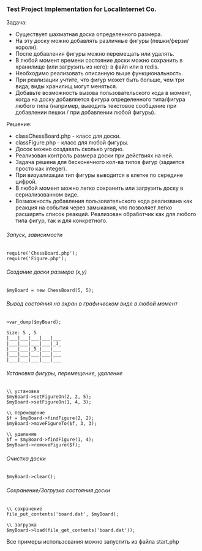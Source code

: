 ### Test Project Implementation for LocalInternet Co.

Задача: 

- Существует шахматная доска определенного размера. 
- На эту доску можно добавлять различные фигуры (пешки/ферзи/короли). 
- После добавления фигуры можно перемещать или удалять. 
- В любой момент времени состояние доски можно сохранить в хранилище (или загрузить из него): в файл или в redis. 
- Необходимо реализовать описанную выше функциональность. 
- При реализации учтите, что фигур может быть больше, чем три вида; виды хранилищ могут меняться. 
- Добавьте возможность вызова пользовательского кода в момент, когда на доску добавляется фигура определенного типа/фигура любого типа (например, выводить текстовое сообщение при добавлении пешки / при добавлении любой фигуры).

Решение:

- classChessBoard.php - класс для доски.
- classFigure.php - класс для любой фигуры.
- Досок можно создавать сколько угодно.
- Реализован контроль размера доски при действиях на ней.
- Задача решена для бесконечного кол-ва типов фигур (задается просто как integer).
- При визуализации тип фигуры выводится в клетке по середине цифрой.
- В любой момент можно легко сохранить или загрузить доску в сериализованном виде.
- Возможность добавления пользовательского кода реализвана как реакция на события через замыкания, что позволяет легко расширять список реакций. Реализован обработчик как для любого типа фигур, так и для конкретного. 

###### Запуск, зависимости

```
require('ChessBoard.php');
require('Figure.php');
```

###### Создание доски размера (x,y)

```
$myBoard = new ChessBoard(5, 5);
```

###### Вывод состояния на экран в графическом виде в любой момент 

```
>var_dump($myBoard);

Size: 5 , 5
|___|___|___|___|___
|___|___|___|___|_3_
|___|___|_5_|___|___
|___|___|___|___|___
|___|___|___|___|___

```


###### Установка фигуры, перемещение, удаление

```
\\ установка
$myBoard->setFigureOn(2, 2, 5);
$myBoard->setFigureOn(1, 4, 3);

\\ перемещение
$f = $myBoard->findFigure(2, 2);
$myBoard->moveFigureTo($f, 3, 3);

\\ удаление
$f = $myBoard->findFigure(1, 4);
$myBoard->removeFigure($f);
```

###### Очистка доски 

```
$myBoard->clear();
```

###### Сохранение/Загрузка состояния доски

```
\\ сохранение
file_put_contents('board.dat', $myBoard);

\\ загрузка
$myBoard->load(file_get_contents('board.dat'));
```

Все примеры использования можно запустить из файла start.php